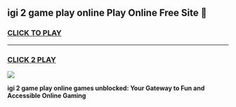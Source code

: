
## igi 2 game play online Play Online Free Site 👋
<h3>
<a href="https://download.freeplayer.one?title=igi_2_game_play_online&ref=21F">CLICK TO PLAY</a></h3>
<hr>

<h3>
<a href="https://download.freeplayer.one?title=igi_2_game_play_online&ref=21F">CLICK 2 PLAY</a>
  
</h3>

<a href="https://download.freeplayer.one?title=igi_2_game_play_online&ref=21F"><img src="https://cdnb.artstation.com/p/assets/images/images/032/539/853/original/anto-thomas-button-gif.gif"></a>


**igi 2 game play online games unblocked: Your Gateway to Fun and Accessible Online Gaming**
